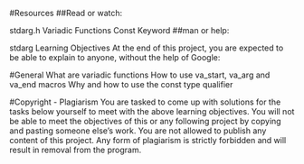 #Resources
##Read or watch:

stdarg.h
Variadic Functions
Const Keyword
##man or help:

stdarg
Learning Objectives
At the end of this project, you are expected to be able to explain to anyone, without the help of Google:

#General
What are variadic functions
How to use va_start, va_arg and va_end macros
Why and how to use the const type qualifier

#Copyright - Plagiarism
You are tasked to come up with solutions for the tasks below yourself to meet with the above learning objectives.
You will not be able to meet the objectives of this or any following project by copying and pasting someone else’s work.
You are not allowed to publish any content of this project.
Any form of plagiarism is strictly forbidden and will result in removal from the program.
